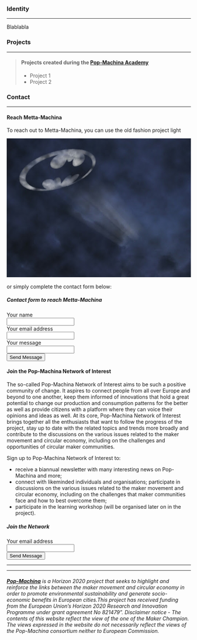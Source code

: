 
### Identity

-----------------------------

Blablabla




### Projects

-----------------------------

> #### Projects created during the **[Pop-Machina Academy](https://pop-machina.eu/academy)**
> 
> - Project 1
> - Project 2
>

### Contact

-----------------------------
#### Reach Metta-Machina

To reach out to Metta-Machina, you can use the old fashion project light

![The Bat Signal](bat-signal.png)

or simply complete the contact form below:
<head>
    <meta charset="utf-8">
    <meta name="viewport" content="width=device-width, initial-scale=1, shrink-to-fit=no">
    <title>contact form</title>
</head>
<body>
<link href="contact-form.css" rel="stylesheet">
<div class="fcf-body">
    <div id="fcf-form">
    <h5 class="fcf-h3">Contact form to reach Metta-Machina</h5>
    <form id="fcf-form-id" class="fcf-form-class" method="post" action="contact-form-process.php">
     <div class="fcf-form-group">
            <label for="Name" class="fcf-label">Your name</label>
            <div class="fcf-input-group">
                <input type="text" id="Name" name="Name" class="fcf-form-control" required>
            </div>
     </div>
        <div class="fcf-form-group">
            <label for="Email" class="fcf-label">Your email address</label>
            <div class="fcf-input-group">
               <input type="text" id="email" name="Email"/>
            </div>
        </div>
        <div class="fcf-form-group">
            <label for="Message" class="fcf-label">Your message</label>
            <div class="fcf-input-group">
                <input type="text" id="message" name="Message"/>
            </div>
        </div>
        <div class="fcf-form-group">
            <button type="submit" id="fcf-button" class="fcf-btn fcf-btn-primary fcf-btn-lg fcf-btn-block">Send Message</button>
        </div>
   </form>
   </div>
</div>
</body>

#### Join the Pop-Machina Network of Interest
The so-called Pop-Machina Network of Interest aims to be such a positive community of change. It aspires to connect people from all over Europe and beyond to one another, keep them informed of innovations that hold a great potential to change our production and consumption patterns for the better as well as provide citizens with a platform where they can voice their opinions and ideas as well. At its core, Pop-Machina Network of Interest brings together all the enthusiasts that want to follow the progress of the project, stay up to date with the related topics and trends more broadly and contribute to the discussions on the various issues related to the maker movement and circular economy, including on the challenges and opportunities of circular maker communities.

Sign up to Pop-Machina Network of Interest to:
- receive a biannual newsletter with many interesting news on Pop-Machina and more;
- connect with likeminded individuals and organisations;
participate in discussions on the various issues related to the maker movement and circular economy, including on the challenges that maker communities face and how to best overcome them;
- participate in the learning workshop (will be organised later on in the project).

<head>
    <meta charset="utf-8">
    <meta name="viewport" content="width=device-width, initial-scale=1, shrink-to-fit=no">
    <title>contact form</title>
</head>
<body>
<link href="contact-form.css" rel="stylesheet">
<div class="fcf-body">
    <div id="fcf-form">
    <h5 class="fcf-h3">Join the Network</h5>
    <form id="fcf-form-id" class="fcf-form-class" method="post" action="contact-form-process.php">
       <div class="fcf-form-group">
            <label for="Email" class="fcf-label">Your email address</label>
            <div class="fcf-input-group">
               <input type="text" id="email" name="Email"/>
            </div>
        </div>
        <div class="fcf-form-group">
            <button type="submit" id="fcf-button" class="fcf-btn fcf-btn-primary fcf-btn-lg fcf-btn-block">Send Message</button>
        </div>
   </form>
   </div>
</div>
</body>

-----------------------------
-----------------------------


###### <em>**[Pop-Machina](https://pop-machina.eu/)** is a Horizon 2020 project that seeks to highlight and reinforce the links between the maker movement and circular economy in order to promote environmental sustainability and generate socio-economic benefits in European cities.This project has received funding from the European Union’s Horizon 2020 Research and Innovation Programme under grant agreement No 821479”. Disclaimer notice - The contents of this website reflect the view of the one of the Maker Champion. The views expressed in the website do not necessarily reflect the views of the Pop-Machina consortium neither to European Commission.</em>
